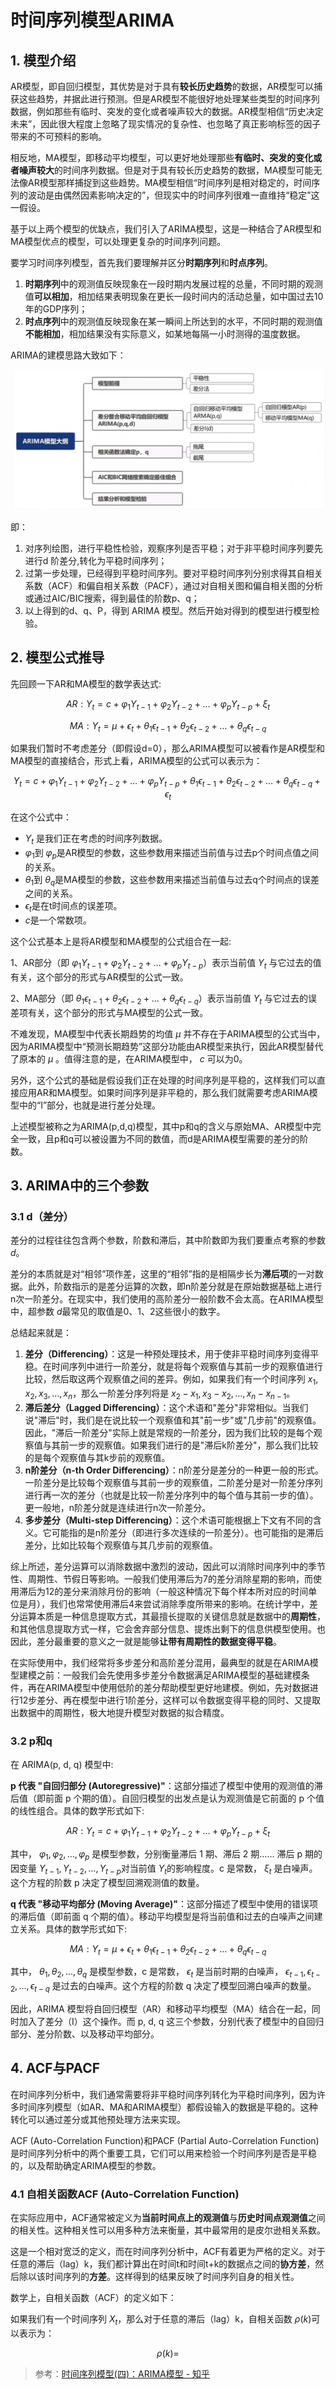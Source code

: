 # 时间序列模型ARIMA

## 1. 模型介绍

AR模型，即自回归模型，其优势是对于具有**较长历史趋势**的数据，AR模型可以捕获这些趋势，并据此进行预测。但是AR模型不能很好地处理某些类型的时间序列数据，例如那些有临时、突发的变化或者噪声较大的数据。AR模型相信“历史决定未来”，因此很大程度上忽略了现实情况的复杂性、也忽略了真正影响标签的因子带来的不可预料的影响。

相反地，MA模型，即移动平均模型，可以更好地处理那些**有临时、突发的变化或者噪声较大**的时间序列数据。但是对于具有较长历史趋势的数据，MA模型可能无法像AR模型那样捕捉到这些趋势。MA模型相信“时间序列是相对稳定的，时间序列的波动是由偶然因素影响决定的”，但现实中的时间序列很难一直维持“稳定”这一假设。

基于以上两个模型的优缺点，我们引入了ARIMA模型，这是一种结合了AR模型和MA模型优点的模型，可以处理更复杂的时间序列问题。

要学习时间序列模型，首先我们要理解并区分**时期序列**和**时点序列**。
1. **时期序列**中的观测值反映现象在一段时期内发展过程的总量，不同时期的观测值**可以相加**，相加结果表明现象在更长一段时间内的活动总量，如中国过去10年的GDP序列；
2. **时点序列**中的观测值反映现象在某一瞬间上所达到的水平，不同时期的观测值**不能相加**，相加结果没有实际意义，如某地每隔一小时测得的温度数据。

ARIMA的建模思路大致如下：

![ARIMA模型大纲](/imgs/2025-10-21/xpN6co0D9f09Au2H.png)

即：
1. 对序列绘图，进行平稳性检验，观察序列是否平稳；对于非平稳时间序列要先进行d 阶差分,转化为平稳时间序列；
2. 过第一步处理，已经得到平稳时间序列。要对平稳时间序列分别求得其自相关系数（ACF）和偏自相关系数（PACF），通过对自相关图和偏自相关图的分析或通过AIC/BIC搜索，得到最佳的阶数p、q；
3. 以上得到的d、q、P，得到 ARIMA 模型。然后开始对得到的模型进行模型检验。

## 2. 模型公式推导

先回顾一下AR和MA模型的数学表达式: 

$$AR: Y_t = c + \varphi_1 Y_{t-1} + \varphi_2 Y_{t-2} + \dots + \varphi_p Y_{t-p} + \xi_t$$

$$MA: Y_t = \mu + \epsilon_t + \theta_1 \epsilon_{t-1} + \theta_2 \epsilon_{t-2} + \dots + \theta_q \epsilon_{t-q}$$ 

如果我们暂时不考虑差分（即假设d=0），那么ARIMA模型可以被看作是AR模型和MA模型的直接结合，形式上看，ARIMA模型的公式可以表示为：

$$Y_t = c + \varphi_1 Y_{t-1} + \varphi_2 Y_{t-2} + \dots + \varphi_p Y_{t-p} + \theta_1 \epsilon_{t-1} + \theta_2 \epsilon_{t-2} + \dots + \theta_q \epsilon_{t-q} + \epsilon_t$$

在这个公式中：
- $Y_t$ 是我们正在考虑的时间序列数据。
- $\varphi_1$到 $\varphi_p$是AR模型的参数，这些参数用来描述当前值与过去p个时间点值之间的关系。
- $\theta_1$到 $\theta_q$是MA模型的参数，这些参数用来描述当前值与过去q个时间点的误差之间的关系。
- $\epsilon_t$是在t时间点的误差项。
- $c$是一个常数项。

这个公式基本上是将AR模型和MA模型的公式组合在一起: 

1、AR部分（即 $\varphi_1 Y_{t-1} + \varphi_2 Y_{t-2} + \dots + \varphi_p Y_{t-p}$）表示当前值 $Y_t$ 与它过去的值有关，这个部分的形式与AR模型的公式一致。

2、MA部分（即 $\theta_1 \epsilon_{t-1} + \theta_2 \epsilon_{t-2} + \dots + \theta_q \epsilon_{t-q}$）表示当前值 $Y_t$ 与它过去的误差项有关，这个部分的形式与MA模型的公式一致。

不难发现，MA模型中代表长期趋势的均值 $\mu$ 并不存在于ARIMA模型的公式当中，因为ARIMA模型中“预测长期趋势”这部分功能由AR模型来执行，因此AR模型替代了原本的 $\mu$ 。值得注意的是，在ARIMA模型中， $c$ 可以为0。

另外，这个公式的基础是假设我们正在处理的时间序列是平稳的，这样我们可以直接应用AR和MA模型。如果时间序列是非平稳的，那么我们就需要考虑ARIMA模型中的“I”部分，也就是进行差分处理。

上述模型被称之为ARIMA(p,d,q)模型，其中p和q的含义与原始MA、AR模型中完全一致，且p和q可以被设置为不同的数值，而d是ARIMA模型需要的差分的阶数。

## 3. ARIMA中的三个参数
### 3.1 d（差分）

差分的过程往往包含两个参数，阶数和滞后，其中阶数即为我们要重点考察的参数 $d$。

差分的本质就是对“相邻”项作差，这里的“相邻”指的是相隔步长为**滞后项**的一对数据。此外，阶数指示的是差分运算的次数，即n阶差分就是在原始数据基础上进行n次一阶差分。在现实中，我们使用的高阶差分一般阶数不会太高。在ARIMA模型中，超参数 $d$最常见的取值是0、1、2这些很小的数字。

总结起来就是：

1. **差分（Differencing）**：这是一种预处理技术，用于使非平稳时间序列变得平稳。在时间序列中进行一阶差分，就是将每个观察值与其前一步的观察值进行比较，然后取这两个观察值之间的差异。例如，如果我们有一个时间序列 $x_1, x_2, x_3, \dots, x_n$，那么一阶差分序列将是 $x_2 - x_1, x_3 - x_2, \dots, x_n - x_{n-1}$。 
2. **滞后差分（Lagged Differencing）**：这个术语和"差分"非常相似。当我们说"滞后"时，我们是在说比较一个观察值和其"前一步"或"几步前"的观察值。因此，"滞后一阶差分"实际上就是常规的一阶差分，因为我们比较的是每个观察值与其前一步的观察值。如果我们进行的是"滞后k阶差分"，那么我们比较的是每个观察值与其k步前的观察值。
3. **n阶差分（n-th Order Differencing）**：n阶差分是差分的一种更一般的形式。一阶差分是比较每个观察值与其前一步的观察值，二阶差分是对一阶差分序列进行再一次的差分（也就是比较一阶差分序列中的每个值与其前一步的值）。更一般地，n阶差分就是连续进行n次一阶差分。
4. **多步差分（Multi-step Differencing）**：这个术语可能根据上下文有不同的含义。它可能指的是n阶差分（即进行多次连续的一阶差分）。也可能指的是滞后差分，比如比较每个观察值与其几步前的观察值。

综上所述，差分运算可以消除数据中激烈的波动，因此可以消除时间序列中的季节性、周期性、节假日等影响。一般我们使用滞后为7的差分消除星期的影响，而使用滞后为12的差分来消除月份的影响（一般这种情况下每个样本所对应的时间单位是月），我们也常常使用滞后4来尝试消除季度所带来的影响。在统计学中，差分运算本质是一种信息提取方式，其最擅长提取的关键信息就是数据中的**周期性**，和其他信息提取方式一样，它会舍弃部分信息、提炼出剩下的信息供模型使用。也因此，差分最重要的意义之一就是能够**让带有周期性的数据变得平稳**。

在实际使用中，我们经常将多步差分和高阶差分混用，最典型的就是在ARIMA模型建模之前：一般我们会先使用多步差分令数据满足ARIMA模型的基础建模条件，再在ARIMA模型中使用低阶的差分帮助模型更好地建模。例如，先对数据进行12步差分、再在模型中进行1阶差分，这样可以令数据变得平稳的同时、又提取出数据中的周期性，极大地提升模型对数据的拟合精度。

### 3.2 p和q
在 ARIMA(p, d, q) 模型中: 

**p 代表 "自回归部分 (Autoregressive)"**：这部分描述了模型中使用的观测值的滞后值（即前面 p 个期的值）。自回归模型的出发点是认为观测值是它前面的 p 个值的线性组合。具体的数学形式如下: 

$$AR: Y_t = c + \varphi_1 Y_{t-1} + \varphi_2 Y_{t-2} + \dots + \varphi_p Y_{t-p} + \xi_t$$

其中， $\varphi_1, \varphi_2, \dots, \varphi_p$ 是模型参数，分别衡量滞后 1 期、滞后 2 期…… 滞后 p 期的因变量 $Y_{t-1}, Y_{t-2}, \dots, Y_{t-p}$对当前值  $Y_t$的影响程度。c 是常数， $\xi_t$ 是白噪声。这个方程的阶数 p 决定了模型回溯观测值的数量。 

**q 代表 "移动平均部分 (Moving Average)"**：这部分描述了模型中使用的错误项的滞后值（即前面 q 个期的值）。移动平均模型是将当前值和过去的白噪声之间建立关系。具体的数学形式如下: 

$$MA: Y_t = \mu + \epsilon_t + \theta_1 \epsilon_{t-1} + \theta_2 \epsilon_{t-2} + \dots + \theta_q \epsilon_{t-q}$$

其中， $\theta_1, \theta_2, \dots, \theta_q$ 是模型参数，c 是常数， $\epsilon_t$ 是当前时期的白噪声， $\epsilon_{t-1}, \epsilon_{t-2}, \dots, \epsilon_{t-q}$ 是过去的白噪声。这个方程的阶数 q 决定了模型回溯白噪声的数量。 

因此，ARIMA 模型将自回归模型（AR）和移动平均模型（MA）结合在一起，同时加入了差分（I）这个操作。而 p, d, q 这三个参数，分别代表了模型中的自回归部分、差分阶数、以及移动平均部分。

## 4. ACF与PACF
在时间序列分析中，我们通常需要将非平稳时间序列转化为平稳时间序列，因为许多时间序列模型（如AR、MA和ARIMA模型）都假设输入的数据是平稳的。这种转化可以通过差分或其他预处理方法来实现。

ACF (Auto-Correlation Function)和PACF (Partial Auto-Correlation Function)是时间序列分析中的两个重要工具，它们可以用来检验一个时间序列是否是平稳的，以及帮助确定ARIMA模型的参数。

### 4.1 自相关函数ACF (Auto-Correlation Function)
在实际应用中，ACF通常被定义为**当前时间点上的观测值**与**历史时间点观测值**之间的相关性。这种相关性可以用多种方法来衡量，其中最常用的是皮尔逊相关系数。

这是一个相对宽泛的定义，而在时间序列分析中，ACF有着更为严格的定义。对于任意的滞后（lag）k，我们都计算出在时间t和时间t+k的数据点之间的**协方差**，然后除以该时间序列的**方差**。这样得到的结果反映了时间序列自身的相关性。

数学上，自相关函数（ACF）的定义如下：

如果我们有一个时间序列 $X_t$，那么对于任意的滞后（lag）k，自相关函数 $\rho(k)$可以表示为：

$$\rho(k)=$$


>参考：[时间序列模型(四)：ARIMA模型 - 知乎](https://zhuanlan.zhihu.com/p/634120397)
<!--stackedit_data:
eyJoaXN0b3J5IjpbMTk1ODMzNzUwNCw0MzI0NDI4NDEsMTEyND
M1Njg4OCwxODAyNDY4MzczLC0zMTI5Nzc1OTUsNTY5ODkxNjg2
LDQyMjg0ODUwM119
-->